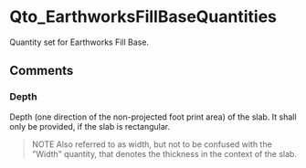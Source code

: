# Qto_EarthworksFillBaseQuantities

Quantity set for Earthworks Fill Base.<!-- end of definition -->

## Comments

### Depth

Depth (one direction of the non-projected foot print area) of the slab. It shall only be provided, if the slab is rectangular.
> NOTE  Also referred to as width, but not to be confused with the "Width" quantity, that denotes the thickness in the context of the slab.


